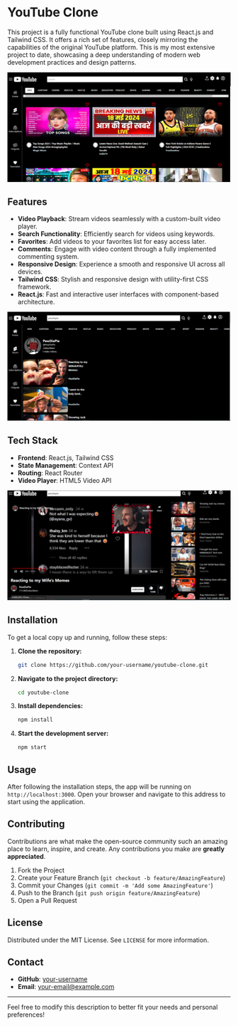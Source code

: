 

# YouTube Clone

This project is a fully functional YouTube clone built using React.js and Tailwind CSS. It offers a rich set of features, closely mirroring the capabilities of the original YouTube platform. This is my most extensive project to date, showcasing a deep understanding of modern web development practices and design patterns.

![Preview](src/utils/s1f.PNG)


## Features

- **Video Playback**: Stream videos seamlessly with a custom-built video player.
- **Search Functionality**: Efficiently search for videos using keywords.
- **Favorites**: Add videos to your favorites list for easy access later.
- **Comments**: Engage with video content through a fully implemented commenting system.
- **Responsive Design**: Experience a smooth and responsive UI across all devices.
- **Tailwind CSS**: Stylish and responsive design with utility-first CSS framework.
- **React.js**: Fast and interactive user interfaces with component-based architecture.

![Preview](src/utils/sf2.PNG)

## Tech Stack

- **Frontend**: React.js, Tailwind CSS
- **State Management**: Context API
- **Routing**: React Router
- **Video Player**: HTML5 Video API

![Preview](src/utils/sf3.PNG)

## Installation

To get a local copy up and running, follow these steps:

1. **Clone the repository:**
   ```sh
   git clone https://github.com/your-username/youtube-clone.git
   ```
2. **Navigate to the project directory:**
   ```sh
   cd youtube-clone
   ```
3. **Install dependencies:**
   ```sh
   npm install
   ```
4. **Start the development server:**
   ```sh
   npm start
   ```

## Usage

After following the installation steps, the app will be running on `http://localhost:3000`. Open your browser and navigate to this address to start using the application.

## Contributing

Contributions are what make the open-source community such an amazing place to learn, inspire, and create. Any contributions you make are **greatly appreciated**.

1. Fork the Project
2. Create your Feature Branch (`git checkout -b feature/AmazingFeature`)
3. Commit your Changes (`git commit -m 'Add some AmazingFeature'`)
4. Push to the Branch (`git push origin feature/AmazingFeature`)
5. Open a Pull Request

## License

Distributed under the MIT License. See `LICENSE` for more information.

## Contact

- **GitHub**: [your-username](https://github.com/your-username)
- **Email**: your-email@example.com

---

Feel free to modify this description to better fit your needs and personal preferences!
